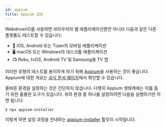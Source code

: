 ```yaml
---
id: appium
title: Appium 설정
---
```


WebdriverIO를 사용하면 브라우저의 웹 애플리케이션뿐만 아니라 다음과 같은 다른 플랫폼도 테스트할 수 있습니다:

- 📱 iOS, Android 또는 Tizen의 모바일 애플리케이션
- 🖥️ macOS 또는 Windows의 데스크톱 애플리케이션
- 📺 Roku, tvOS, Android TV 및 Samsung용 TV 앱

이러한 유형의 테스트를 용이하게 하기 위해 [Appium](https://appium.io/)을 사용하는 것이 좋습니다. Appium에 대한 개요는 [공식 문서 페이지](https://appium.io/docs/en/2.0/intro/)에서 확인할 수 있습니다.

올바른 환경을 설정하는 것은 간단하지 않습니다. 다행히 Appium 생태계에는 이를 돕기 위한 훌륭한 도구가 있습니다. 위의 환경 중 하나를 설정하려면 다음을 실행하기만 하면 됩니다:

```sh
$ npx appium-installer
```

이렇게 하면 설정 과정을 안내하는 [appium-installer](https://github.com/AppiumTestDistribution/appium-installer) 툴킷이 시작됩니다.